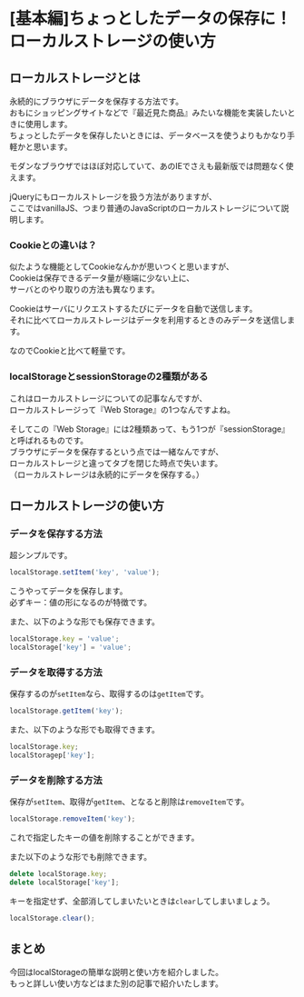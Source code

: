 # [基本編]ちょっとしたデータの保存に！ローカルストレージの使い方  

## ローカルストレージとは  
永続的にブラウザにデータを保存する方法です。  
おもにショッピングサイトなどで『最近見た商品』みたいな機能を実装したいときに使用します。  
ちょっとしたデータを保存したいときには、データベースを使うよりもかなり手軽かと思います。  

モダンなブラウザではほぼ対応していて、あのIEでさえも最新版では問題なく使えます。  

jQueryにもローカルストレージを扱う方法がありますが、  
ここではvanillaJS、つまり普通のJavaScriptのローカルストレージについて説明します。  

### Cookieとの違いは？  
似たような機能としてCookieなんかが思いつくと思いますが、  
Cookieは保存できるデータ量が極端に少ない上に、  
サーバとのやり取りの方法も異なります。  

Cookieはサーバにリクエストするたびにデータを自動で送信します。  
それに比べてローカルストレージはデータを利用するときのみデータを送信します。  

なのでCookieと比べて軽量です。  

### localStorageとsessionStorageの2種類がある  
これはローカルストレージについての記事なんですが、  
ローカルストレージって『Web Storage』の1つなんですよね。  

そしてこの『Web Storage』には2種類あって、もう1つが『sessionStorage』と呼ばれるものです。  
ブラウザにデータを保存するという点では一緒なんですが、  
ローカルストレージと違ってタブを閉じた時点で失います。  
（ローカルストレージは永続的にデータを保存する。）  

## ローカルストレージの使い方  

### データを保存する方法  
超シンプルです。  
```js
localStorage.setItem('key', 'value');
```
こうやってデータを保存します。  
必ずキー：値の形になるのが特徴です。  

また、以下のような形でも保存できます。  

```js
localStorage.key = 'value';
localStorage['key'] = 'value';
```

### データを取得する方法  
保存するのが`setItem`なら、取得するのは`getItem`です。  
```js
localStorage.getItem('key');
```

また、以下のような形でも取得できます。  

```js
localStorage.key;
localStoragep['key'];
```

### データを削除する方法  
保存が`setItem`、取得が`getItem`、となると削除は`removeItem`です。  
```js
localStorage.removeItem('key');
```
これで指定したキーの値を削除することができます。  

また以下のような形でも削除できます。  

```js
delete localStorage.key;
delete localStorage['key'];
```

キーを指定せず、全部消してしまいたいときは`clear`してしまいましょう。  
```js
localStorage.clear();
```

## まとめ  
今回はlocalStorageの簡単な説明と使い方を紹介しました。  
もっと詳しい使い方などはまた別の記事で紹介いたします。  